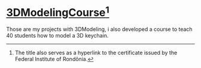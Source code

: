 # [3DModelingCourse](https://github.com/GuilhermeFornaciari/GuilhermeFornaciari/blob/main/Certificados/Semana%20Agrotecnol%C3%B3gica%202023/Certificado%20Ministrante%20Modelagem%203D%20AGROTEC.pdf)[^1]
Those are my projects with 3DModeling, i also developed a course to teach 40 students how to model a 3D keychain.

[^1]: The title also serves as a hyperlink to the certificate issued by the Federal Institute of Rondônia.
